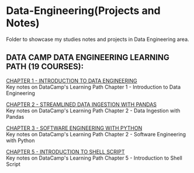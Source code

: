 # Data-Engineering(Projects and Notes)
Folder to showcase my studies notes and projects in Data Engineering area.

## DATA CAMP DATA ENGINEERING LEARNING PATH (19 COURSES):

[CHAPTER 1 - INTRODUCTION TO DATA ENGINEERING](https://github.com/cassiobolba/Data-Engineering/blob/master/1%20-%20Introduction%20to%20Data%20Egineering.md)  
Key notes on DataCamp's Learning Path Chapter 1 - Introduction to Data Engineering

[CHAPTER 2 - STREAMLINED DATA INGESTION WITH PANDAS](https://github.com/cassiobolba/Data-Engineering/blob/master/2%20-%20Streamlined%20Data%20Ingestion%20with%20Pandas.md)  
Key notes on DataCamp's Learning Path Chapter 2 - Data Ingestion with Pandas

[CHAPTER 3 - SOFTWARE ENGINEERING WITH PYTHON](https://github.com/cassiobolba/Data-Engineering/blob/master/3%20-%20Software%20Engineering%20in%20Python.md)  
Key notes on DataCamp's Learning Path Chapter 2 - Software Engineering with Python

[CHAPTER 5 - INTRODUCTION TO SHELL SCRIPT](https://github.com/cassiobolba/Data-Engineering/blob/master/5%20-%20Introduction%20to%20Shell%20Script.md)  
Key notes on DataCamp's Learning Path Chapter 5 - Introduction to Shell Script



